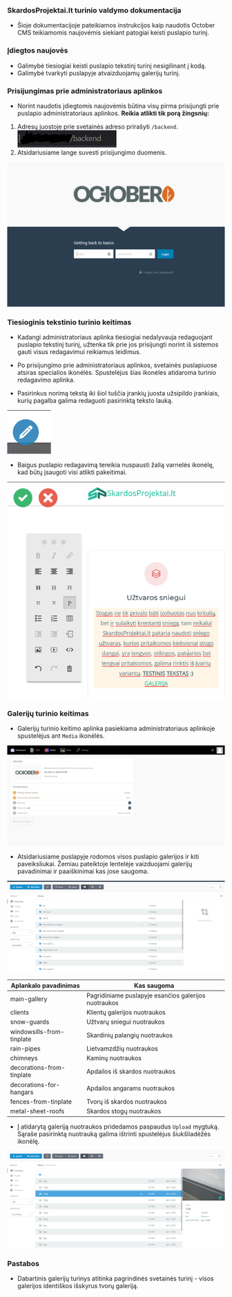 ### SkardosProjektai.lt turinio valdymo dokumentacija
- Šioje dokumentacijoje pateikiamos instrukcijos kaip naudotis October CMS teikiamomis naujovėmis siekiant patogiai keisti puslapio turinį.

### Įdiegtos naujovės
- Galimybė tiesiogiai keisti puslapio tekstinį turinį nesigilinant į kodą.
- Galimybė tvarkyti puslapyje atvaizduojamų galerijų turinį.

### Prisijungimas prie administratoriaus aplinkos
- Norint naudotis įdiegtomis naujovėmis būtina visų pirma prisijungti prie puslapio administratoriaus aplinkos. **Reikia atlikti tik porą žingsnių:**
1. Adresų juostoje prie svetainės adreso prirašyti ```/backend```.
![](Screenshot_12.png)
2. Atsidariusiame lange suvesti prisijungimo duomenis.

![](Screenshot_13.png)

### Tiesioginis tekstinio turinio keitimas
- Kadangi administratoriaus aplinka tiesiogiai nedalyvauja redaguojant puslapio tekstinį turinį, užtenka tik prie jos prisijungti norint iš sistemos gauti visus redagavimui reikiamus leidimus.

- Po prisijungimo prie administratoriaus aplinkos, svetainės puslapiuose atsiras specialios ikonėlės. Spustelėjus šias ikonėles atidaroma turinio redagavimo aplinka.

- Pasirinkus norimą tekstą iki šiol tuščia įrankių juosta užsipildo įrankiais, kurių pagalba galima redaguoti pasirinktą teksto lauką.

![](Screenshot_14.png)

- Baigus puslapio redagavimą tereikia nuspausti žalią varnelės ikonėlę, kad būtų įsaugoti visi atlikti pakeitimai.

![](Screenshot_15.png)

### Galerijų turinio keitimas
- Galerijų turinio keitimo aplinka pasiekiama administratoriaus aplinkoje spustelėjus ant ```Media``` ikonėlės.

![](Screenshot_19.png)

- Atsidariusiame puslapyje rodomos visos puslapio galerijos ir kiti paveiksliukai. Žemiau pateiktoje lentelėje vaizduojami galerijų pavadinimai ir paaiškinimai kas jose saugoma.

![](Screenshot_20.png)

| Aplankalo pavadinimas     | Kas saugoma                                          |
|---------------------------|------------------------------------------------------|
| main-gallery              | Pagridiniame puslapyje esančios galerijos nuotraukos |
| clients                   | Klientų galerijos nuotraukos                         |
| snow-guards               | Užtvarų sniegui nuotraukos                           |
| windowsills-from-tinplate | Skardinių palangių nuotraukos                        |
| rain-pipes                | Lietvamzdžių nuotraukos                              |
| chimneys                  | Kaminų nuotraukos                                    |
| decorations-from-tinplate | Apdailos iš skardos nuotraukos                       |
| decorations-for-hangars   | Apdailos angarams nuotraukos                         |
| fences-from-tinplate      | Tvorų iš skardos nuotraukos                          |
| metal-sheet-roofs         | Skardos stogų nuotraukos                             |

- Į atidarytą galeriją nuotraukos pridedamos paspaudus ```Upload``` mygtuką. Sąraše pasirinktą nuotrauką galima ištrinti spustelėjus šiukšliadėžės ikonėlę.

![](Screenshot_21.png)

### Pastabos
- Dabartinis galerijų turinys atitinka pagrindinės svetainės turinį - visos galerijos identiškos išskyrus tvorų galeriją.
